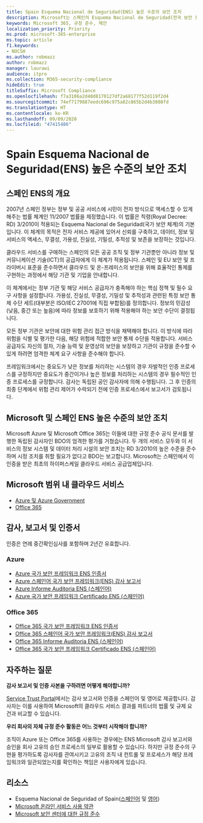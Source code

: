 ```yaml
---
title: Spain Esquema Nacional de Seguridad(ENS) 높은 수준의 보안 조치
description: Microsoft는 스페인의 Esquema Nacional de Seguridad(전국 보안 프레임워크) 인증을 받았습니다.
keywords: Microsoft 365, 규정 준수, 제안
localization_priority: Priority
ms.prod: microsoft-365-enterprise
ms.topic: article
f1.keywords:
- NOCSH
ms.author: robmazz
author: robmazz
manager: laurawi
audience: itpro
ms.collection: M365-security-compliance
hideEdit: true
titleSuffix: Microsoft Compliance
ms.openlocfilehash: f7a3106a2d40d8170127df2a68177f52d119f2d4
ms.sourcegitcommit: 74ef7179887eedc696c975a82c865b2d4b3808fd
ms.translationtype: HT
ms.contentlocale: ko-KR
ms.lasthandoff: 09/09/2020
ms.locfileid: "47415486"
---
```

# <a name="spain-esquema-nacional-de-seguridad-ens-high-level-security-measures"></a>Spain Esquema Nacional de Seguridad(ENS) 높은 수준의 보안 조치

## <a name="spain-ens-overview"></a>스페인 ENS의 개요

2007년 스페인 정부는 정부 및 공공 서비스에 시민이 전자 방식으로 액세스할 수 있게 해주는 법률 체계인 11/2007 법률을 제정했습니다. 이 법률은 칙령(Royal Decree: RD) 3/2010이 적용되는 Esquema Nacional de Seguridad(국가 보안 체계)의 기본입니다. 이 체계의 목적은 전자 서비스 제공에 있어서 신뢰를 구축하고, 데이터, 정보 및 서비스의 액세스, 무결성, 가용성, 진실성, 기밀성, 추적성 및 보존을 보장하는 것입니다.

클라우드 서비스를 구매하는 스페인의 모든 공공 조직 및 정부 기관뿐만 아니라 정보 및 커뮤니케이션 기술(ICT)의 공급자에게 이 체계가 적용됩니다. 스페인 및 EU 보안 및 프라이버시 표준을 준수하면서 클라우드 및 온-프레미스의 보안을 위해 효율적인 통제를 구현하는 과정에서 해당 기관 및 기업을 안내합니다.

이 체계에서는 정부 기관 및 해당 서비스 공급자가 충족해야 하는 핵심 정책 및 필수 요구 사항을 설정합니다. 가용성, 진실성, 무결성, 기밀성 및 추적성과 관련된 특정 보안 통제 수단 세트(대부분은 ISO/IEC 27001에 직접 부합됨)를 정의합니다. 정보의 민감성(낮음, 중간 또는 높음)에 따라 정보를 보호하기 위해 적용해야 하는 보안 수단이 결정됩니다.

모든 정부 기관은 보안에 대한 위험 관리 접근 방식을 채택해야 합니다. 이 방식에 따라 위험을 식별 및 평가한 다음, 해당 위험에 적합한 보안 통제 수단을 적용합니다. 서비스 공급자도 자신의 절차, 기술 능력 및 운영상의 보안을 보장하고 기관이 규정을 준수할 수 있게 하려면 엄격한 체계 요구 사항을 준수해야 합니다.

프레임워크에서는 중요도가 낮은 정보를 처리하는 시스템의 경우 자발적인 인증 프로세스를 규정하지만 중요도가 중간이거나 높은 정보를 처리하는 시스템의 경우 필수적인 인증 프로세스를 규정합니다. 감사는 독립된 공인 감사자에 의해 수행됩니다. 그 후 인증의 최종 단계에서 위험 관리 제어가 수락되기 전에 인증 프로세스에서 보고서가 검토됩니다.

## <a name="microsoft-and-spain-ens-high-level-security-measures"></a>Microsoft 및 스페인 ENS 높은 수준의 보안 조치

Microsoft Azure 및 Microsoft Office 365는 이들에 대한 규정 준수 공식 문서를 발행한 독립된 감사자인 BDO의 엄격한 평가를 거쳤습니다. 두 개의 서비스 모두와 이 서비스의 정보 시스템 및 데이터 처리 시설의 보안 조치는 RD 3/2010의 높은 수준을 준수하며 시정 조치를 취할 필요가 없다고 BDO는 보고합니다. Microsoft는 스페인에서 이 인증을 받은 최초의 하이퍼스케일 클라우드 서비스 공급업체입니다.

## <a name="microsoft-in-scope-cloud-services"></a>Microsoft 범위 내 클라우드 서비스

- [Azure 및 Azure Government](https://aka.ms/AzureCompliance)
- [Office 365](https://go.microsoft.com/fwlink/p/?LinkID=2077751)

## <a name="audits-reports-and-certificates"></a>감사, 보고서 및 인증서

인증은 연례 중간확인심사를 포함하며 2년간 유효합니다.

### <a name="azure"></a>Azure

- [Azure 국가 보안 프레임워크 ENS 인증서](https://aka.ms/AzureNationalSecurityFrameworkENSCertificate)
- [Azure 스페인어 국가 보안 프레임워크(ENS) 감사 보고서](https://aka.ms/AzureNationalSecurityFrameworkAuditReport)
- [Azure Informe Auditoria ENS (스페인어)](https://aka.ms/AzureInformeAuditoriaENS)
- [Azure 국가 보안 프레임워크 Certificado ENS (스페인어)](https://aka.ms/AzureNationalSecurityFrameworkCertificadoENS)

### <a name="office-365"></a>Office 365

- [Office 365 국가 보안 프레임워크 ENS 인증서](https://aka.ms/Office365NationalSecurityFrameworkENSCertificate)
- [Office 365 스페인어 국가 보안 프레임워크(ENS) 감사 보고서](https://aka.ms/Office365NationalSecurityFrameworkAuditReport)
- [Office 365 Informe Auditoria ENS (스페인어)](https://aka.ms/Office365InformeAuditoriaENS)
- [Office 365 국가 보안 프레임워크 Certificado ENS (스페인어)](https://aka.ms/Office365NationalSecurityFrameworkCertificadoENS)

## <a name="frequently-asked-questions"></a>자주하는 질문

**감사 보고서 및 인증 사본을 구하려면 어떻게 해야합니까?**

[Service Trust Portal](https://aka.ms/stphelp)에서는 감사 보고서와 인증을 스페인어 및 영어로 제공합니다. 감사자는 이를 사용하여 Microsoft의 클라우드 서비스 결과를 파트너의 법률 및 규제 요건과 비교할 수 있습니다.

**우리 회사의 자체 규정 준수 활동은 어느 것부터 시작해야 합니까?**

조직이 Azure 또는 Office 365를 사용하는 경우에는 ENS Microsoft 감사 보고서와 승인을 회사 고유의 승인 프로세스의 일부로 활용할 수 있습니다. 하지만 규정 준수의 구현을 평가하도록 감사자를 관여시키고 고유의 조직 내 컨트롤 및 프로세스가 해당 프레임워크와 일관되었는지를 확인하는 책임은 사용자에게 있습니다.

## <a name="resources"></a>리소스

- Esquema Nacional de Seguridad of Spain([스페인어](https://administracionelectronica.gob.es/pae_Home/pae_Estrategias/pae_Seguridad_Inicio/pae_Esquema_Nacional_de_Seguridad.html?idioma=sp#.Vwxp82mcGM8) 및 [영어](https://administracionelectronica.gob.es/pae_Home/pae_Estrategias/pae_Seguridad_Inicio/pae_Esquema_Nacional_de_Seguridad.html?idioma=en#.VwvcgmmcGM9))
- [Microsoft 온라인 서비스 사용 약관](https://aka.ms/Online-Services-Terms)
- [Microsoft 보안 센터에 대한 규정 준수](https://www.microsoft.com/trust-center/compliance/compliance-overview)
